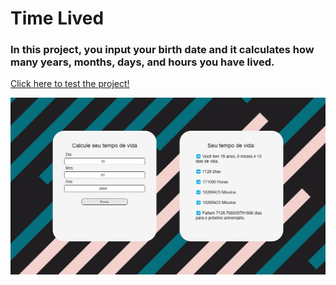 # Time Lived
### In this project, you input your birth date and it calculates how many years, months, days, and hours you have lived.
<a href="https://vinicius-rodriguess.github.io/tempo-de-vida/">
Click here to test the project!</a>
<p></p>
<img src="./src/img/tempo de vida.png"/>
